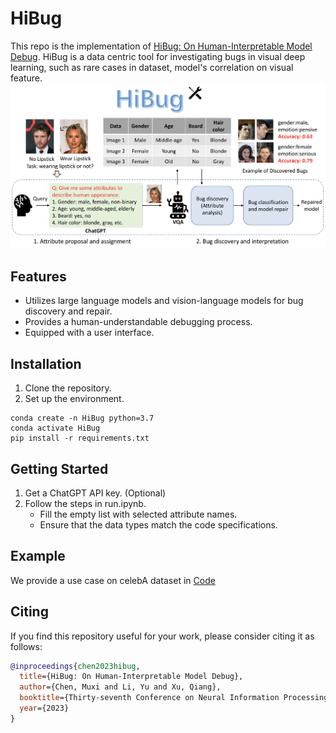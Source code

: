 # HiBug
This repo is the implementation of [HiBug: On Human-Interpretable Model Debug](https://openreview.net/pdf?id=4sDHLxKb1L). HiBug is a data centric tool for investigating bugs in visual deep learning, such as rare cases in dataset, model's correlation on visual feature. 
![Workflow](hibug.png)

## Features

- Utilizes large language models and vision-language models for bug discovery and repair.
- Provides a human-understandable debugging process.
- Equipped with a user interface.


## Installation

1. Clone the repository.
2. Set up the environment.
```
conda create -n HiBug python=3.7
conda activate HiBug
pip install -r requirements.txt
```

## Getting Started
1. Get a ChatGPT API key. (Optional)
2. Follow the steps in run.ipynb.
    - Fill the empty list with selected attribute names.
    - Ensure that the data types match the code specifications.

## Example
We provide a use case on celebA dataset in [Code](celebA_use_case.ipynb)

## Citing

If you find this repository useful for your work, please consider citing it as follows:

```bibtex
@inproceedings{chen2023hibug,
  title={HiBug: On Human-Interpretable Model Debug},
  author={Chen, Muxi and Li, Yu and Xu, Qiang},
  booktitle={Thirty-seventh Conference on Neural Information Processing Systems},
  year={2023}
}
```